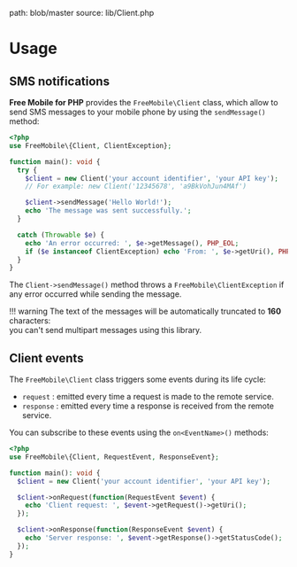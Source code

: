 path: blob/master
source: lib/Client.php

# Usage

## SMS notifications
**Free Mobile for PHP** provides the `FreeMobile\Client` class, which allow to send SMS messages to your mobile phone by using the `sendMessage()` method:

```php
<?php
use FreeMobile\{Client, ClientException};

function main(): void {
  try {
    $client = new Client('your account identifier', 'your API key');
    // For example: new Client('12345678', 'a9BkVohJun4MAf')

    $client->sendMessage('Hello World!');
    echo 'The message was sent successfully.';
  }

  catch (Throwable $e) {
    echo 'An error occurred: ', $e->getMessage(), PHP_EOL;
    if ($e instanceof ClientException) echo 'From: ', $e->getUri(), PHP_EOL;
  }
}
```

The `Client->sendMessage()` method throws a `FreeMobile\ClientException` if any error occurred while sending the message.

!!! warning
    The text of the messages will be automatically truncated to **160** characters:  
    you can't send multipart messages using this library.

## Client events
The `FreeMobile\Client` class triggers some events during its life cycle:

- `request` : emitted every time a request is made to the remote service.
- `response` : emitted every time a response is received from the remote service.

You can subscribe to these events using the `on<EventName>()` methods:

```php
<?php
use FreeMobile\{Client, RequestEvent, ResponseEvent};

function main(): void {
  $client = new Client('your account identifier', 'your API key');

  $client->onRequest(function(RequestEvent $event) {
    echo 'Client request: ', $event->getRequest()->getUri();
  });

  $client->onResponse(function(ResponseEvent $event) {
    echo 'Server response: ', $event->getResponse()->getStatusCode();
  });
}
```
